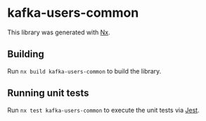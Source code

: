 # kafka-users-common

This library was generated with [Nx](https://nx.dev).

## Building

Run `nx build kafka-users-common` to build the library.

## Running unit tests

Run `nx test kafka-users-common` to execute the unit tests via [Jest](https://jestjs.io).
